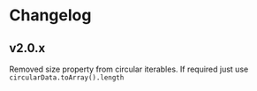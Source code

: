 # Changelog

## v2.0.x

Removed size property from circular iterables. If required just use `circularData.toArray().length`
